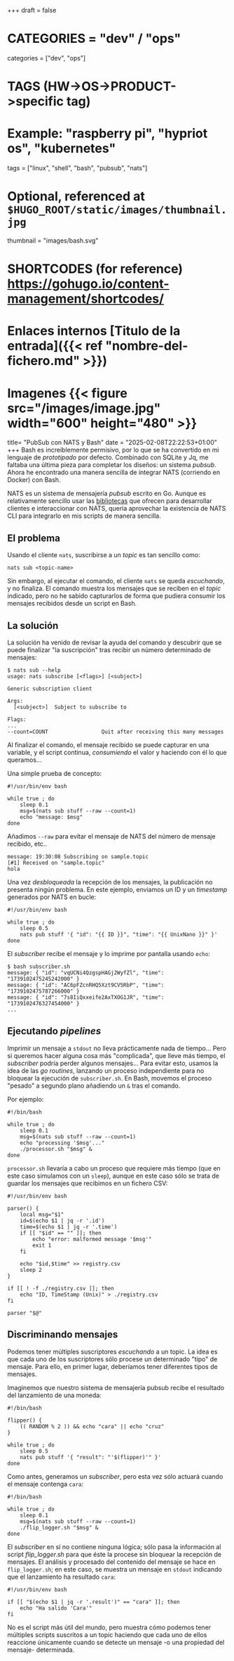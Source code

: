 +++
draft = false

# CATEGORIES = "dev" / "ops"
categories = ["dev", "ops"]
# TAGS (HW->OS->PRODUCT->specific tag)
# Example: "raspberry pi", "hypriot os", "kubernetes"

tags = ["linux", "shell", "bash", "pubsub", "nats"]

# Optional, referenced at `$HUGO_ROOT/static/images/thumbnail.jpg`
thumbnail = "images/bash.svg"

# SHORTCODES (for reference) https://gohugo.io/content-management/shortcodes/
# Enlaces internos  [Titulo de la entrada]({{< ref "nombre-del-fichero.md" >}})
# Imagenes          {{< figure src="/images/image.jpg" width="600" height="480" >}}

title=  "PubSub con NATS y Bash"
date = "2025-02-08T22:22:53+01:00"
+++
Bash es increiblemente permisivo, por lo que se ha convertido en mi lenguaje de *prototipado* por defecto.
Combinado con SQLite y Jq, me faltaba una última pieza para completar los diseños: un sistema *pubsub*.
Ahora he encontrado una manera sencilla de integrar NATS (corriendo en Docker) con Bash.
<!--more-->

NATS es un sistema de mensajería *pubsub* escrito en Go. Aunque es relativamente sencillo usar las [bibliotecas](https://docs.nats.io/using-nats/developer) que ofrecen para desarrollar clientes e interaccionar con NATS, quería aprovechar la existencia de NATS CLI para integrarlo en mis scripts de manera sencilla.

## El problema

Usando el cliente `nats`, suscribirse a un *topic* es tan sencillo como:

```console
nats sub <topic-name>
```

Sin embargo, al ejecutar el comando, el cliente `nats` se queda *escuchando*, y no finaliza.
El comando muestra los mensajes que se reciben en el *topic* indicado, pero no he sabido capturarlos de forma que pudiera consumir los mensajes recibidos desde un script en Bash.

## La solución

La solución ha venido de revisar la ayuda del comando y descubrir que se puede finalizar "la suscripción" tras recibir un número determinado de mensajes:

```console
$ nats sub --help
usage: nats subscribe [<flags>] [<subject>]

Generic subscription client

Args:
  [<subject>]  Subject to subscribe to

Flags:
...
--count=COUNT                 Quit after receiving this many messages
```

Al finalizar el comando, el mensaje recibido se puede capturar en una variable, y el script continua, *consumiendo* el valor y haciendo con él lo que queramos...

Una simple prueba de concepto:

```console
#!/usr/bin/env bash

while true ; do
    sleep 0.1
    msg=$(nats sub stuff --raw --count=1)
    echo "message: $msg"
done
```

Añadimos `--raw` para evitar el mensaje de NATS del número de mensaje recibido, etc..

```console
message: 19:30:08 Subscribing on sample.topic
[#1] Received on "sample.topic"
hola
```

Una vez *desbloqueada* la recepción de los mensajes, la publicación no presenta ningún problema.
En este ejemplo, enviamos un ID y un *timestamp* generados por NATS en bucle:

```console
#!/usr/bin/env bash

while true ; do
    sleep 0.5
    nats pub stuff '{ "id": "{{ ID }}", "time": "{{ UnixNano }}" }'
done
```

El *subscriber* recibe el mensaje y lo imprime por pantalla usando `echo`:

```console
$ bash subscriber.sh
message: { "id": "vqUCNi4QzgspHAGj2WyfZl", "time": "1739102475245242000" }
message: { "id": "AC6pFZcnRHQ5Xzt9CV5RbP", "time": "1739102475787266000" }
message: { "id": "7s8IiQxxeife2AxTXOG1JR", "time": "1739102476327454000" }
...
```

## Ejecutando *pipelines*

Imprimir un mensaje a `stdout` no lleva prácticamente nada de tiempo... Pero si queremos hacer alguna cosa más "complicada", que lleve más tiempo, el *subscriber* podría perder algunos mensajes... Para evitar esto, usamos la idea de las *go routines*, lanzando un proceso independiente para no bloquear la ejecución de `subscriber.sh`.
En Bash, movemos el proceso "pesado" a segundo plano añadiendo un `&` tras el comando.

Por ejemplo:

```console
#!/bin/bash

while true ; do
    sleep 0.1
    msg=$(nats sub stuff --raw --count=1)
    echo "processing '$msg'..."
    ./processor.sh "$msg" &
done
```

`processor.sh` llevaría a cabo un proceso que requiere más tiempo (que en este caso simulamos con un `sleep`), aunque en este caso sólo se trata de guardar los mensajes que recibimos en un fichero CSV:

```console
#!/usr/bin/env bash

parser() {
    local msg="$1"
    id=$(echo $1 | jq -r '.id')
    time=$(echo $1 | jq -r '.time')
    if [[ "$id" == "" ]]; then
        echo "error: malformed message '$msg'"
        exit 1
    fi

    echo "$id,$time" >> registry.csv
    sleep 2
}

if [[ ! -f ./registry.csv ]]; then
    echo "ID, TimeStamp (Unix)" > ./registry.csv
fi

parser "$@"
```

## Discriminando mensajes

Podemos tener múltiples suscriptores *escuchando* a un topic.
La idea es que cada uno de los suscriptores sólo procese un determinado "tipo" de mensaje.
Para ello, en primer lugar, deberíamos tener diferentes tipos de mensajes.

Imaginemos que nuestro sistema de mensajería pubsub recibe el resultado del lanzamiento de una moneda:

```console
#!/bin/bash

flipper() {
    (( RANDOM % 2 )) && echo "cara" || echo "cruz"
}

while true ; do
    sleep 0.5
    nats pub stuff '{ "result": "'$(flipper)'" }' 
done
```

Como antes, generamos un *subscriber*, pero esta vez sólo actuará cuando el mensaje contenga `cara`:

```console
#!/bin/bash

while true ; do
    sleep 0.1
    msg=$(nats sub stuff --raw --count=1)
    ./flip_logger.sh "$msg" &
done
```

El *subscriber* en sí no contiene ninguna lógica; sólo pasa la información al script *flip_logger.sh* para que éste la procese sin bloquear la recepción de mensajes.
El análisis y procesado del contenido del mensaje se hace en `flip_logger.sh`; en este caso, se muestra un mensaje en `stdout` indicando que el lanzamiento ha resultado `cara`:

```console
#!/usr/bin/env bash

if [[ "$(echo $1 | jq -r '.result')" == "cara" ]]; then
    echo "Ha salido 'Cara'"
fi
```

No es el script más útil del mundo, pero muestra cómo podemos tener múltiples scripts suscritos a un topic haciendo que cada uno de ellos reaccione únicamente cuando se detecte un mensaje -o una propiedad del mensaje- determinada.
